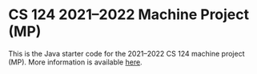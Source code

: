 # CS 124 2021–2022 Machine Project (MP)

This is the Java starter code for the 2021–2022 CS 124 machine project (MP).
More information is available [here](https://cs124.org/MP/).
